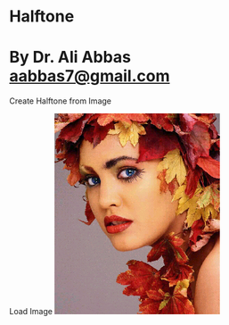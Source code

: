 # Halftone
# By Dr. Ali Abbas aabbas7@gmail.com

Create Halftone from Image

Load Image
![image alt](https://github.com/aabbas77-web/Halftone-Maker/blob/bb366583bf4d69fc48577393e0710bb8ace01230/bin/GIRL01.BMP)

